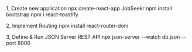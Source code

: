 1,  Create new application
      npx create-react-app JobSeekr
      npm install bootstrap
      npm i react-toastify

 2,  Implement Routing
      npm install react-router-dom

 3,  Define & Run JSON Server REST API
      npx json-server --watch db.json --port 8000

